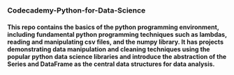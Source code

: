 ### Codecademy-Python-for-Data-Science
#### This repo contains the basics of the python programming environment, including fundamental python programming techniques such as lambdas, reading and manipulating csv files, and the numpy library. It has projects demonstrating data manipulation and cleaning techniques using the popular python data science libraries and introduce the abstraction of the Series and DataFrame as the central data structures for data analysis.
